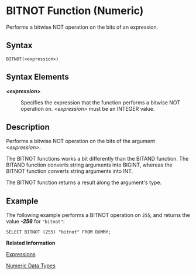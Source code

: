 <!-- loio7c5d6f9cea634b1ab572a8d358aee825 -->

# BITNOT Function \(Numeric\)

Performs a bitwise NOT operation on the bits of an expression.



## Syntax

```
BITNOT(<expression>)
```



## Syntax Elements


<dl>
<dt><b>

*<expression\>*

</b></dt>
<dd>

Specifies the expression that the function performs a bitwise NOT operation on. *<expression\>* must be an INTEGER value.



</dd>
</dl>



## Description

Performs a bitwise NOT operation on the bits of the argument *<expression\>*.

The BITNOT functions works a bit differently than the BITAND function. The BITAND function converts string arguments into BIGINT, whereas the BITNOT function converts string arguments into INT.

The BITNOT function returns a result along the argument's type.



## Example

The following example performs a BITNOT operation on `255`, and returns the value ***\-256*** for `"bitnot"`:

```
SELECT BITNOT (255) "bitnot" FROM DUMMY;
```

**Related Information**  


[Expressions](../expressions-20a4389.md "An expression is a clause that can be evaluated to return values.")

[Numeric Data Types](../numeric-data-types-4ee2f26.md "Numeric data types are used to store numeric information.")

